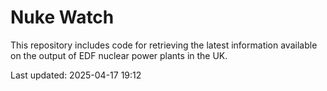 # Nuke Watch

This repository includes code for retrieving the latest information available on the output of EDF nuclear power plants in the UK.

Last updated: 2025-04-17 19:12